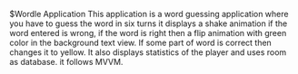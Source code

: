 $Wordle Application
This application is a word guessing application where you have to guess the word in six turns it displays a shake animation if the word entered is wrong,
if the word is right then a flip animation with green color in the background text view. If some part of word is correct then changes it to yellow.
It also displays statistics of the player and uses room as database. 
it follows MVVM.
